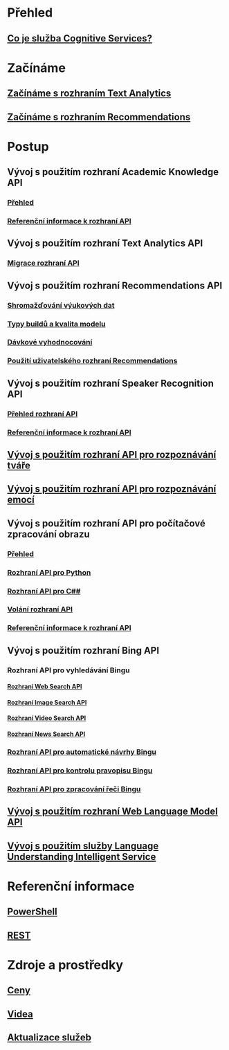 
# Přehled
## [Co je služba Cognitive Services?](https://azure.microsoft.com/services/cognitive-services/)
# Začínáme
## [Začínáme s rozhraním Text Analytics](cognitive-services-text-analytics-quick-start.md)
## [Začínáme s rozhraním Recommendations](cognitive-services-recommendations-quick-start.md)

# Postup
## Vývoj s použitím rozhraní Academic Knowledge API
### [Přehled](https://www.microsoft.com/cognitive-services/en-us/academic-knowledge-api/documentation/overview)
### [Referenční informace k rozhraní API](https://dev.projectoxford.ai/docs/services/56332331778daf02acc0a50b/operations/565d9001ca73072048922d97)

## Vývoj s použitím rozhraní Text Analytics API
### [Migrace rozhraní API](cognitive-services-text-analytics-api-migration.md)
## Vývoj s použitím rozhraní Recommendations API
### [Shromažďování výukových dat](cognitive-services-recommendations-collecting-data.md)
### [Typy buildů a kvalita modelu](cognitive-services-recommendations-buildtypes.md)
### [Dávkové vyhodnocování](cognitive-services-recommendations-batch-scoring.md)
### [Použití uživatelského rozhraní Recommendations](cognitive-services-recommendations-ui-intro.md)

## Vývoj s použitím rozhraní Speaker Recognition API
### [Přehled rozhraní API](https://www.microsoft.com/cognitive-services/en-us/speaker-recognition-api/documentation)
### [Referenční informace k rozhraní API](https://dev.projectoxford.ai/docs/services/563309b6778daf02acc0a508/operations/5645c3271984551c84ec6797)
## [Vývoj s použitím rozhraní API pro rozpoznávání tváře](https://www.microsoft.com/cognitive-services/en-us/face-api/documentation/overview)
## [Vývoj s použitím rozhraní API pro rozpoznávání emocí](https://www.microsoft.com/cognitive-services/en-us/emotion-api/documentation)

## Vývoj s použitím rozhraní API pro počítačové zpracování obrazu
### [Přehled](https://www.microsoft.com/cognitive-services/en-us/computer-vision-api/documentation)
### [Rozhraní API pro Python](https://www.microsoft.com/cognitive-services/en-us/computer-vision-api/documentation/getstarted/getstartedwithpython)
### [Rozhraní API pro C##](https://www.microsoft.com/cognitive-services/en-us/computer-vision-api/documentation/getstarted/getstartedvisionapiforwindows)
### [Volání rozhraní API](https://www.microsoft.com/cognitive-services/en-us/Computer-Vision-API/documentation/vision-api-how-to-topics/HowToCallVisionAPI)
### [Referenční informace k rozhraní API](https://dev.projectoxford.ai/docs/services/56f91f2d778daf23d8ec6739/operations/56f91f2e778daf14a499e1fa)

## Vývoj s použitím rozhraní Bing API
### Rozhraní API pro vyhledávání Bingu
#### [Rozhraní Web Search API](https://www.microsoft.com/cognitive-services/en-us/bing-web-search-api/documentation)
#### [Rozhraní Image Search API](https://www.microsoft.com/cognitive-services/en-us/bing-image-search-api/documentation)
#### [Rozhraní Video Search API](https://www.microsoft.com/cognitive-services/en-us/bing-video-search-api/documentation)
#### [Rozhraní News Search API](https://www.microsoft.com/cognitive-services/en-us/bing-news-search-api/documentation)
### [Rozhraní API pro automatické návrhy Bingu](https://www.microsoft.com/cognitive-services/en-us/bing-autosuggest-api/documentation)
### [Rozhraní API pro kontrolu pravopisu Bingu](https://www.microsoft.com/cognitive-services/en-us/bing-spell-check-api/documentation)
### [Rozhraní API pro zpracování řeči Bingu](https://www.microsoft.com/cognitive-services/en-us/speech-api/documentation/overview)

## [Vývoj s použitím rozhraní Web Language Model API](https://www.microsoft.com/cognitive-services/en-us/web-language-model-api/documentation)
## [Vývoj s použitím služby Language Understanding Intelligent Service](https://www.luis.ai/Help/)

# Referenční informace
## [PowerShell](/powershell/resourcemanager/azurerm.cognitiveservices/v0.4.1/azurerm.cognitiveservices)
## [REST](https://docs.microsoft.com/rest/api/cognitiveservices/)

# Zdroje a prostředky 
## [Ceny](https://azure.microsoft.com/pricing/details/cognitive-services/)
## [Videa](https://azure.microsoft.com/documentation/videos/index/?services=cognitive-services)
## [Aktualizace služeb](https://azure.microsoft.com/updates/?product=cognitive-services)


<!--HONumber=Dec16_HO1-->


